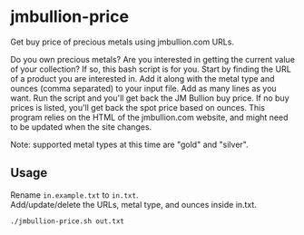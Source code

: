 # jmbullion-price

Get buy price of precious metals using jmbullion.com URLs.

Do you own precious metals?  Are you interested in getting the current value of your collection?  If so, this bash script is for you.  Start by finding the URL of a product you are interested in. Add it along with the metal type and ounces (comma separated) to your input file. Add as many lines as you want. Run the script and you'll get back the JM Bullion buy price. If no buy prices is listed, you'll get back the spot price based on ounces. This program relies on the HTML of the jmbullion.com website, and might need to be updated when the site changes.

Note: supported metal types at this time are "gold" and "silver".

## Usage

Rename `in.example.txt` to `in.txt`.\
Add/update/delete the URLs, metal type, and ounces inside in.txt.

```shell
./jmbullion-price.sh out.txt
```
